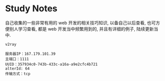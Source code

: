# Study Notes

自己收集的一些非常有用的 web 开发的相关技巧知识, 以备自己以后查看, 也可方便别人学习查看, 都是 web 开发当中频繁用到的, 并且有详细的例子, 陆续更新当中.

```
v2ray

服务器IP：167.179.101.39
主端口：1111
UUID：357934c0-743b-433c-a16a-a9e2cfc4b721
alterId: 64
传输方式：tcp
```
